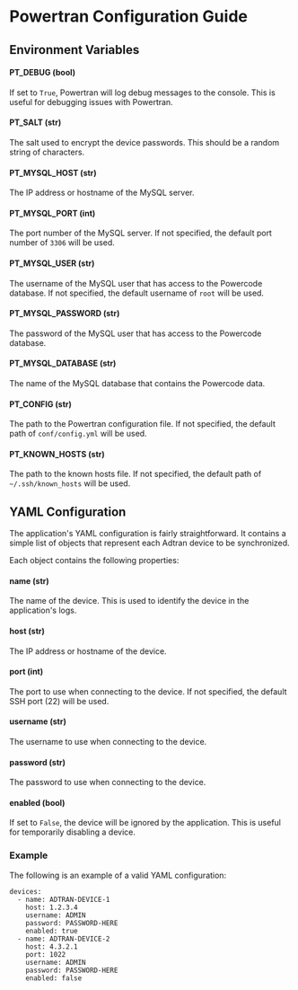 # Powertran Configuration Guide

## Environment Variables

#### PT_DEBUG (bool)

If set to `True`, Powertran will log debug messages to the console. This is useful for debugging issues with Powertran.

#### PT_SALT (str)

The salt used to encrypt the device passwords. This should be a random string of characters.

#### PT_MYSQL_HOST (str)

The IP address or hostname of the MySQL server.

#### PT_MYSQL_PORT (int)

The port number of the MySQL server. If not specified, the default port number of `3306` will be used.

#### PT_MYSQL_USER (str)

The username of the MySQL user that has access to the Powercode database. If not specified, the default username
of `root` will be used.

#### PT_MYSQL_PASSWORD (str)

The password of the MySQL user that has access to the Powercode database.

#### PT_MYSQL_DATABASE (str)

The name of the MySQL database that contains the Powercode data.

#### PT_CONFIG (str)

The path to the Powertran configuration file. If not specified, the default path of `conf/config.yml` will be used.

#### PT_KNOWN_HOSTS (str)

The path to the known hosts file. If not specified, the default path of `~/.ssh/known_hosts` will be used.

## YAML Configuration

The application's YAML configuration is fairly straightforward. It contains a simple list of objects that represent each
Adtran device to be synchronized.

Each object contains the following properties:

#### name (str)

The name of the device. This is used to identify the device in the application's logs.

#### host (str)

The IP address or hostname of the device.

#### port (int)

The port to use when connecting to the device. If not specified, the default SSH port (22) will be used.

#### username (str)

The username to use when connecting to the device.

#### password (str)

The password to use when connecting to the device.

#### enabled (bool)

If set to `False`, the device will be ignored by the application. This is useful for temporarily disabling a device.

### Example

The following is an example of a valid YAML configuration:

```
devices:
  - name: ADTRAN-DEVICE-1
    host: 1.2.3.4
    username: ADMIN
    password: PASSWORD-HERE
    enabled: true
  - name: ADTRAN-DEVICE-2
    host: 4.3.2.1
    port: 1022
    username: ADMIN
    password: PASSWORD-HERE
    enabled: false
```